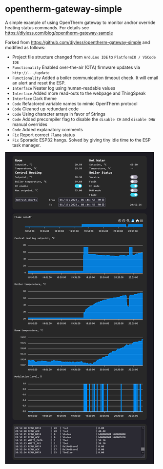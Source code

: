 # opentherm-gateway-simple

A simple example of using OpenTherm gateway to monitor and/or override heating status commands.
For details see https://diyless.com/blog/opentherm-gateway-sample

Forked from https://github.com/diyless/opentherm-gateway-simple and modified as follows:

* Project file structure changed from `Arduino IDE` to `PlatformIO / VSCode IDE`
* `Functionality` Enabled over-the-air (OTA) firmware updates via `http://.../update`
* `Functionality` Added a boiler communication timeout check. It will email an alert and reset the ESP.
* `Interface` Neater log using human-readable values
* `Interface` Added more read-outs to the webpage and ThingSpeak
* `Interface` Dark theme
* `Code` Refactored variable names to mimic OpenTherm protocol
* `Code` Cleaned up redundant code
* `Code` Using character arrays in favor of Strings
* `Code` Added precompiler flag to disable the `disable CH` and `disable DHW` manual overrides
* `Code` Added explanatory comments
* `Fix` Report correct `Flame` status
* `Fix` Sporadic ESP32 hangs. Solved by giving tiny idle time to the ESP task manager.

![screenshot](./images/screenshot.png)
